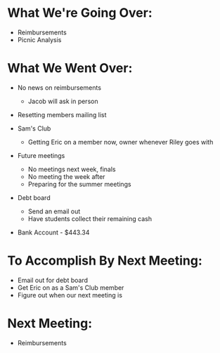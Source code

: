 # What We're Going Over:- Reimbursements- Picnic Analysis# What We Went Over:  - No news on reimbursements    - Jacob will ask in person- Resetting members mailing list- Sam's Club    - Getting Eric on a member now, owner whenever Riley goes with- Future meetings    - No meetings next week, finals    - No meeting the week after    - Preparing for the summer meetings- Debt board    - Send an email out     - Have students collect their remaining cash- Bank Account - $443.34# To Accomplish By Next Meeting:  - Email out for debt board- Get Eric on as a Sam's Club member- Figure out when our next meeting is# Next Meeting:- Reimbursements